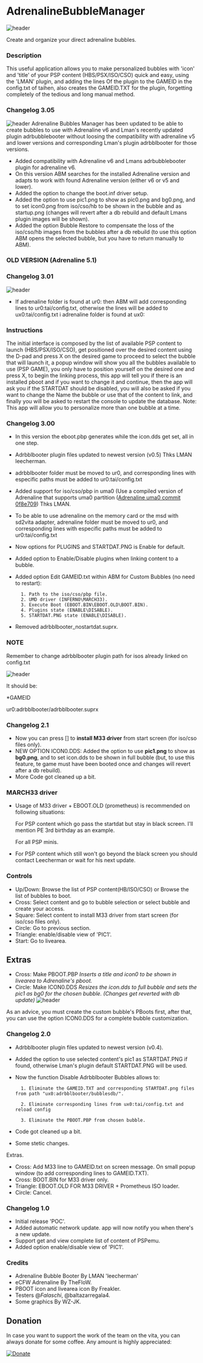 # AdrenalineBubbleManager
![header](preview.jpg)

Create and organize your direct adrenaline bubbles.

### Description ###
This useful application allows you to make personalized bubbles with 'icon' and 'title' of your PSP content (HBS/PSX/ISO/CSO) quick and easy, using the 'LMAN' plugin, and adding the lines Of the plugin to the GAMEID in the config.txt of taihen, also creates the GAMEID.TXT for the plugin, forgetting completely of the tedious and long manual method.

### Changelog 3.05 ###
![header](ABM305.png)
Adrenaline Bubbles Manager has been updated to be able to create bubbles to use with Adrenaline v6 and Lman's recently updated plugin adrbubblebooter without loosing the compatibility with adrenaline v5 and lower versions and corresponding Lman's plugin adrbblbooter for those versions.
- Added compatibility with Adrenaline v6 and Lmans adrbubblebooter plugin for adrenaline v6.
- On this version ABM searches for the installed Adrenaline version and adapts to work with found Adrenaline version (either v6 or v5 and lower).
- Added the option to change the boot.inf driver setup.
- Added the option to use pic1.png to show as pic0.png and bg0.png, and to set icon0.png from iso/cso/hb to be shown in the bubble and as startup.png (changes will revert after a db rebuild and default Lmans plugin images will be shown).
- Added the option Bubble Restore to compensate the loss of the iso/cso/hb images from the bubbles after a db rebuild (to use this option ABM opens the selected bubble, but you have to return manually to ABM).

### OLD VERSION (Adrenaline 5.1) ###

### Changelog 3.01 ###
![header](ABM.png)
- If adrenaline folder is found at ur0: then ABM will add corresponding lines to ur0:tai/config.txt, otherwise the lines will be added to ux0:tai/config.txt i adrenaline folder is found at ux0:<br>

### Instructions ###
The initial interface is composed by the list of available PSP content to launch (HBS/PSX/ISO/CSO), get positioned over the desired content using the D-pad and press X on the desired game to proceed to select the bubble that will launch it, a popup window will show you all the bubbles available to use (PSP GAME), you only have to position yourself on the desired one and press X, to begin the linking process, this app will tell you if there is an installed pboot and if you want to change it and continue, then the app will ask you if the STARTDAT should be disabled, you will also be asked if you want to change the Name the bubble or use that of the content to link, and finally you will be asked to restart the console to update the database.
Note: This app will allow you to personalize more than one bubble at a time.

### Changelog 3.00 ###
- In this version the eboot.pbp generates  while the icon.dds get set, all in one step.
- Adrbblbooter plugin files updated to newest version (v0.5) Thks LMAN leecherman.
- adrbblbooter folder must be moved to ur0, and corresponding lines with especific paths must be added to ur0:tai/config.txt
- Added support for iso/cso/pbp in uma0 (Use a compiled version of Adrenaline that supports uma0 partition ([Adrenaline uma0 commit 0f8e709](https://sites.google.com/site/theleecherman/adrbubblebooter/Adrenaline-0f8e709.rar?attredirects=0)) Thks LMAN.
- To be able to use adrenaline on the memory card or the msd with sd2vita adapter, adrenaline folder must be moved to ur0, and corresponding lines with especific paths must be added to ur0:tai/config.txt
- Now options for PLUGINS and STARTDAT.PNG is Enable for default.
- Added option to Enable/Disable plugins when linking content to a bubble.
- Added option Edit GAMEID.txt within ABM for Custom Bubbles (no need to restart):

        1. Path to the iso/cso/pbp file.
        2. UMD driver (INFERNO\MARCH33).
        3. Execute Boot (EBOOT.BIN\EBOOT.OLD\BOOT.BIN).
        4. Plugins state (ENABLE\DISABLE).
        5. STARTDAT.PNG state (ENABLE\DISABLE).
      
- Removed adrbblbooter_nostartdat.suprx.

### NOTE ###
Remember to change adrbblbooter plugin path for isos already linked on config.txt

![header](config.png)

It should be:

*GAMEID

ur0:adrbblbooter/adrbblbooter.suprx

### Changelog 2.1 ###
- Now you can press [] to **install M33 driver** from start screen (for iso/cso files only).
- NEW OPTION ICON0.DDS: Added the option to use **pic1.png** to show as **bg0.png**, and to set icon.dds to be shown in full bubble (but, to use this feature, te game must have been booted once and changes will revert after a db rebuild).
- More Code got cleaned up a bit.

### MARCH33 driver ###
- Usage of M33 driver + EBOOT.OLD (prometheus) is recommended on following situations:

  For PSP content which go pass the startdat but stay in black screen. I'll mention PE 3rd birthday as an example.

  For all PSP minis.
- For PSP content which still won't go beyond the black screen you should contact Leecherman or wait for his next update. 

### Controls ###
- Up/Down: Browse the list of PSP content(HB/ISO/CSO) or Browse the list of bubbles to boot.
- Cross: Select content and go to bubble selection or select bubble and create your access.
- Square: Select content to install M33 driver from start screen (for iso/cso files only).
- Circle: Go to previous section.
- Triangle: enable/disable view of 'PIC1'.
- Start: Go to livearea.

## Extras ##
- Cross: Make PBOOT.PBP
    *Inserts a title and icon0 to be shown in livearea to Adrenaline's pboot.*
- Circle: Make ICON0.DDS
    *Resizes the icon.dds to full bubble and sets the  pic1 as bg0 for the chosen bubble. (Changes get reverted with db update)*
  ![header](icon0dds.png)

As an advice, you must create the custom bubble's PBoots first, after that, you can use the option ICON0.DDS for a complete bubble customization.

### Changelog 2.0 ###
- Adrbblbooter plugin files updated to newest version (v0.4).
- Added the option to use selected content's pic1 as STARTDAT.PNG if found, otherwise Lman's plugin default STARTDAT.PNG will be used.
- Now the function Disable Adrbblbooter Bubbles allows to:

        1. Eliminate the GAMEID.TXT and corresponding STARTDAT.png files from path "ux0:adrbblbooter/bubblesdb/".

        2. Eliminate corresponding lines from ux0:tai/config.txt and reload config

        3. Eliminate the PBOOT.PBP from chosen bubble.

- Code got cleaned up a bit.
- Some stetic changes.

Extras.
- Cross: Add M33 line to GAMEID.txt on screen message.
On small popup window (to add corresponding lines to GAMEID.TXT).
- Cross: BOOT.BIN for M33 driver only.
- Triangle: EBOOT.OLD FOR M33 DRIVER + Prometheus ISO loader.
- Circle: Cancel.

### Changelog 1.0 ###
- Initial release 'POC'.
- Added automatic network update. app will now notify you when there's a new update.
- Support get and view complete list of content of PSPemu.
- Added option enable/disable view of 'PIC1'.

### Credits ###
- Adrenaline Bubble Booter By LMAN 'leecherman'
- eCFW Adrenaline By TheFloW.
- PBOOT icon and livearea icon By Freakler.
- Testers @_Falaschi_, @baltazarregala4.
- Some graphics By WZ-JK.

## Donation ##
In case you want to support the work of the team on the vita, you can always donate for some coffee. Any amount is highly appreciated:

[![Donate](https://www.paypalobjects.com/en_US/i/btn/btn_donateCC_LG.gif)](https://www.paypal.com/cgi-bin/webscr?cmd=_donations&business=YHZ5XBWEXP8ZY&lc=MX&item_name=ONElua%20Team%20Projects&item_number=AdrenalineBubbleManager&currency_code=USD&bn=PP%2dDonationsBF%3abtn_donateCC_LG%2egif%3aNonHosted)
